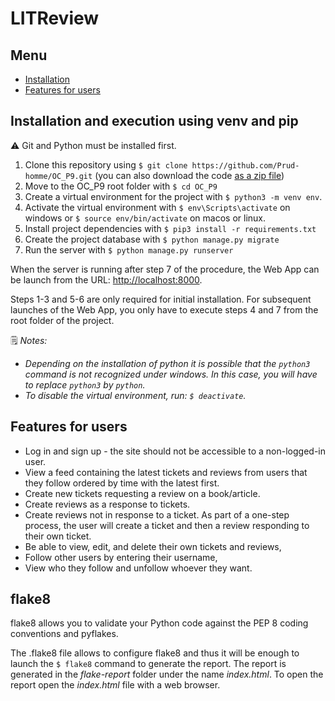 # LITReview

## Menu

* [Installation](#installation-and-execution-using-venv-and-pip)
* [Features for users](#features-for-users)

## Installation and execution using venv and pip

⚠️ Git and Python must be installed first.

1. Clone this repository using `$ git clone https://github.com/Prud-homme/OC_P9.git` (you can also download the code [as a zip file](https://github.com/Prud-homme/OC_P9/archive/refs/heads/main.zip))
2. Move to the OC_P9 root folder with `$ cd OC_P9`
3. Create a virtual environment for the project with `$ python3 -m venv env`.
4. Activate the virtual environment with `$ env\Scripts\activate` on windows or `$ source env/bin/activate` on macos or linux.
5. Install project dependencies with `$ pip3 install -r requirements.txt`
6. Create the project database with `$ python manage.py migrate`
7. Run the server with `$ python manage.py runserver`

When the server is running after step 7 of the procedure, the Web App can be launch from the URL: [http://localhost:8000](http://localhost:8000 "LitReview Web App").

Steps 1-3 and 5-6 are only required for initial installation. For subsequent launches of the Web App, you only have to execute steps 4 and 7 from the root folder of the project.

🗒️ *Notes:*

* *Depending on the installation of python it is possible that the `python3` command is not recognized under windows. In this case, you will have to replace `python3` by `python`.*
* *To disable the virtual environment, run: `$ deactivate`.*

## Features for users

* Log in and sign up - the site should not be accessible to a non-logged-in user.
* View a feed containing the latest tickets and reviews from users that they follow ordered by time with the latest first.
* Create new tickets requesting a review on a book/article.
* Create reviews as a response to tickets.
* Create reviews not in response to a ticket.  As part of a one-step process, the user will create a ticket and then a review responding to their own ticket.
* Be able to view, edit, and delete their own tickets and reviews,
* Follow other users by entering their username,
* View who they follow and unfollow whoever they want. 

## flake8

flake8 allows you to validate your Python code against the PEP 8 coding conventions and pyflakes.

The .flake8 file allows to configure flake8 and thus it will be enough to launch the `$ flake8` command to generate the report.
The report is generated in the *flake-report* folder under the name *index.html*. To open the report open the *index.html* file with a web browser.